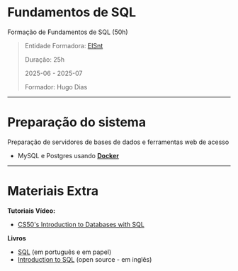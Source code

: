# Fundamentos de SQL
Formação de Fundamentos de SQL (50h)

> Entidade Formadora: [EISnt](https://eisnt.com/)
>
> Duração: 25h
> 
> 2025-06 - 2025-07
>
> Formador: Hugo Dias


* * *

# Preparação do sistema
Preparação de servidores de bases de dados e ferramentas web de acesso 
- MySQL e Postgres usando [**Docker**](system_prep/README.md)


* * *
# Materiais Extra

**Tutoriais Vídeo:**
* [CS50's Introduction to Databases with SQL](https://www.youtube.com/playlist?list=PLhQjrBD2T382v1MBjNOhPu9SiJ1fsD4C0)


**Livros**
* [SQL](https://www.wook.pt/livro/sql-structured-query-language-luis-damas/19619695) (em português e em papel)
* [Introduction to SQL](https://github.com/bobbyiliev/introduction-to-sql) (open source - em inglês)
